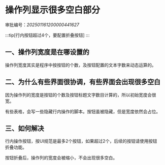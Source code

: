 
# 操作列显示很多空白部分

审批编号：*202501161200000441627*

:::tip[行内按钮超过4个，要配置折叠按钮]
:::

## 一、操作列宽度是在哪设置的

操作列宽度其实是程序中按按钮的个数，及按钮配置的文本字数来动态运算的。


##  二、为什么有些界面很协调，有些界面会出现很多空白

因为操作列的宽度是按钮的个数及按钮标题文字数目计算的，所以初始宽度会很宽。

有些表格，会写一些隐藏行内操作的脚本。按钮虽被隐藏，但是宽度依然会占位。


## 三、如何解决

行内操作按钮，按UI规范是最多2个按钮，如果超过2个，后续的按钮请使用按钮折叠功能。

按钮折叠后，操作列的宽度会被缩小，不会出现很多空白。